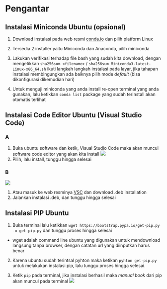 # Pengantar

## Instalasi Miniconda Ubuntu (opsional)
1. Download instalasi pada web resmi [conda.io](https://conda.io/projects/conda/en/latest/user-guide/install/index.html)
dan pilih platform Linux

2. Tersedia 2 installer yaitu Miniconda dan Anaconda, pilih miniconda

3. Lakukan verifikasi terhadap file bash yang sudah kita download, dengan mengetikkan
`sha256sum <filename>` / 
`sha256sum Miniconda3-latest-Linux-x86_64.sh` 
ikuti langkah langkah instalasi pada layar, jika tahapan instalasi membingungkan ada baiknya pilih mode _default_ (bisa dikonfigurasi dikemudian hari)

4. Untuk menguji miniconda yang anda install re-open terminal yang anda gunakan, lalu ketikkan 
`conda list` 
package yang sudah terinstall akan otomatis terlihat

## Instalasi Code Editor Ubuntu (Visual Studio Code)
### A 
1. Buka ubuntu software dan ketik, Visual Studio Code maka akan muncul software code editor yang akan kita install
![](https://github.com/dummytarget/praxis-academy/blob/master/img/msatu/hsatu/01.png)
2. Pilih, lalu install, tunggu hingga selesai

### B 
![](https://github.com/dummytarget/praxis-academy/blob/master/img/msatu/hsatu/02.png)
1. Atau masuk ke web resminya [VSC](https://code.visualstudio.com/) dan download .deb installation
2. Jalankan instalasi .deb, dan tunggu hingga selesai

## Instalasi PIP Ubuntu
1. Buka terminal lalu ketikkan `wget https://bootstrap.pypa.io/get-pip.py -o get-pip.py` dan tunggu proses hingga selesai
  - wget adalah command line ubuntu yang digunakan untuk mendownload langsung tanpa browser, dengan catatan url yang diinputkan harus benar

2. Karena ubuntu sudah terintsal pyhton maka ketikan `pyhton get-pip.py` untuk melakukan instalasi pip, lalu tunggu proses hingga selesai.

3. Ketik `pip` pada terminal, jika instalasi berhasil maka _manual book_ dari pip akan muncul pada terminal
![](https://github.com/dummytarget/praxis-academy/blob/master/img/msatu/hsatu/03.png)
